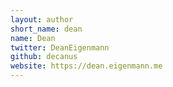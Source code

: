 ```yaml
---
layout: author
short_name: dean
name: Dean
twitter: DeanEigenmann
github: decanus
website: https://dean.eigenmann.me
---
```

